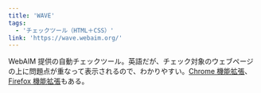 ```yaml
---
title: 'WAVE'
tags:
  - 'チェックツール（HTML＋CSS）'
link: 'https://wave.webaim.org/'
---
```


WebAIM 提供の自動チェックツール。英語だが、チェック対象のウェブページの上に問題点が重なって表示されるので、わかりやすい。[Chrome 機能拡張](https://chrome.google.com/webstore/detail/wave-evaluation-tool/jbbplnpkjmmeebjpijfedlgcdilocofh)、[Firefox 機能拡張](https://addons.mozilla.org/en-US/firefox/addon/wave-accessibility-tool/)もある。